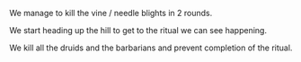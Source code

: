 We manage to kill the vine / needle blights in 2 rounds.

We start heading up the hill to get to the ritual we can see happening.

We kill all the druids and the barbarians and prevent completion of the ritual.
